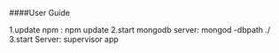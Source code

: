 ####User Guide

1.update npm : npm update
2.start mongodb server: mongod -dbpath ./
3.start Server: supervisor app